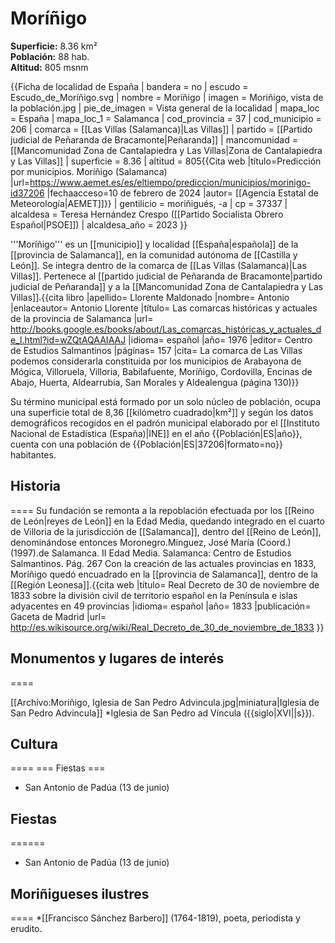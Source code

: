 # Moríñigo

**Superficie:** 8.36 km²  
**Población:** 88 hab.  
**Altitud:** 805 msnm  

{{Ficha de localidad de España
| bandera = no
| escudo = Escudo_de_Moríñigo.svg
| nombre = Moríñigo
| imagen = Moriñigo, vista de la población.jpg
| pie_de_imagen = Vista general de la localidad
| mapa_loc = España
| mapa_loc_1 = Salamanca
| cod_provincia = 37
| cod_municipio = 206
| comarca = [[Las Villas (Salamanca)|Las Villas]]
| partido = [[Partido judicial de Peñaranda de Bracamonte|Peñaranda]]
| mancomunidad = [[Mancomunidad Zona de Cantalapiedra y Las Villas|Zona de Cantalapiedra y Las Villas]]
| superficie = 8.36
| altitud = 805<ref>{{Cita web |título=Predicción por municipios. Moríñigo (Salamanca) |url=https://www.aemet.es/es/eltiempo/prediccion/municipios/morinigo-id37206 |fechaacceso=10 de febrero de 2024 |autor= [[Agencia Estatal de Meteorología|AEMET]]}}</ref>
| gentilicio = moriñigués, -a
| cp = 37337
| alcaldesa = Teresa Hernández Crespo ([[Partido Socialista Obrero Español|PSOE]])
| alcaldesa_año = 2023
}}

'''Moríñigo''' es un [[municipio]] y localidad [[España|española]] de la [[provincia de Salamanca]], en la comunidad autónoma de [[Castilla y León]]. Se integra dentro de la comarca de [[Las Villas (Salamanca)|Las Villas]]. Pertenece al [[partido judicial de Peñaranda de Bracamonte|partido judicial de Peñaranda]] y a la [[Mancomunidad Zona de Cantalapiedra y Las Villas]].<ref name=ref_duplicada_1>{{cita libro |apellido= Llorente Maldonado |nombre= Antonio |enlaceautor= Antonio Llorente |título= Las comarcas históricas y actuales de la provincia de Salamanca |url= http://books.google.es/books/about/Las_comarcas_históricas_y_actuales_de_l.html?id=wZQtAQAAIAAJ |idioma= español |año= 1976 |editor= Centro de Estudios Salmantinos |páginas= 157 |cita= La comarca de Las Villas podemos considerarla constituida por los municipios de Arabayona de Mógica, Villoruela, Villoria, Babilafuente, Moríñigo, Cordovilla, Encinas de Abajo, Huerta, Aldearrubia, San Morales y Aldealengua (página 130)}}</ref>

Su término municipal está formado por un solo núcleo de población, ocupa una superficie total de 8,36&nbsp;[[kilómetro cuadrado|km²]] y según los datos demográficos recogidos en el padrón municipal elaborado por el [[Instituto Nacional de Estadística (España)|INE]] en el año {{Población|ES|año}}, cuenta con una población de {{Población|ES|37206|formato=no}} habitantes.

## Historia

====
Su fundación se remonta a la repoblación efectuada por los [[Reino de León|reyes de León]] en la Edad Media, quedando integrado en el cuarto de Villoria de la jurisdicción de [[Salamanca]], dentro del [[Reino de León]], denominándose entonces Moronegro.<ref>Mínguez, José María (Coord.) (1997).de Salamanca. II Edad Media. Salamanca: Centro de Estudios Salmantinos. Pág. 267</ref> Con la creación de las actuales provincias en 1833, Moríñigo quedó encuadrado en la [[provincia de Salamanca]], dentro de la [[Región Leonesa]].<ref>{{cita web |título= Real Decreto de 30 de noviembre de 1833 sobre la división civil de territorio español en la Península e islas adyacentes en 49 provincias |idioma= español |año= 1833 |publicación= Gaceta de Madrid |url= http://es.wikisource.org/wiki/Real_Decreto_de_30_de_noviembre_de_1833 }}</ref>

## Monumentos y lugares de interés

====

[[Archivo:Moriñigo, Iglesia de San Pedro Advincula.jpg|miniatura|Iglesia de San Pedro Advincula]]
*Iglesia de San Pedro ad Víncula ({{siglo|XVI||s}}).

## Cultura

====
=== Fiestas ===
* San Antonio de Padúa (13 de junio)

## Fiestas

======
* San Antonio de Padúa (13 de junio)

## Moriñigueses ilustres

====
*[[Francisco Sánchez Barbero]] (1764-1819), poeta, periodista y erudito.